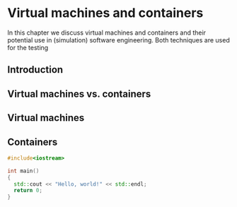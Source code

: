 # Virtual machines and containers

In this chapter we discuss virtual machines and containers and their potential use in (simulation) software engineering. Both techniques are used for the testing

## Introduction

## Virtual machines vs. containers

## Virtual machines

## Containers

```c++
#include<iostream>

int main()
{
  std::cout << "Hello, world!" << std::endl;
  return 0;
}

```